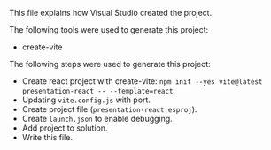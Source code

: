 This file explains how Visual Studio created the project.

The following tools were used to generate this project:
- create-vite

The following steps were used to generate this project:
- Create react project with create-vite: `npm init --yes vite@latest presentation-react -- --template=react`.
- Updating `vite.config.js` with port.
- Create project file (`presentation-react.esproj`).
- Create `launch.json` to enable debugging.
- Add project to solution.
- Write this file.
